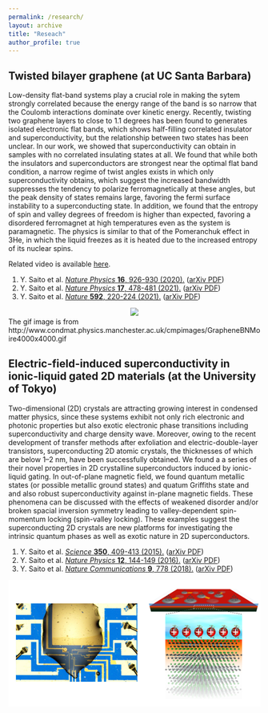 ```yaml
---
permalink: /research/
layout: archive
title: "Reseach"
author_profile: true
---
```


## Twisted bilayer graphene (at UC Santa Barbara)
Low-density flat-band systems play a crucial role in making the sytem strongly correlated because the energy range of the band is so narrow that the Coulomb interactions dominate over kinetic energy. Recently, twisting two graphene layers to close to 1.1 degrees has been found to generates isolated electronic flat bands, which shows half-filling correlated insulator and superconductivity, but the relationship between two states has been unclear. In our work, we showed that superconductivity can obtain in samples with no correlated insulating states at all. We found that while both the insulators and superconductors are strongest near the optimal flat band condition, a narrow regime of twist angles exists in which only superconductivity obtains, which suggest the increased bandwidth suppresses the tendency to polarize ferromagnetically at these angles, but the peak density of states remains large, favoring the fermi surface instability to a superconducting state. In addition, we found that the entropy of spin and valley degrees of freedom is higher than expected, favoring a disordered ferromagnet at high temperatures even as the system is paramagnetic. The physics is similar to that of the Pomeranchuk effect in 3He, in which the liquid freezes as it is heated due to the increased entropy of its nuclear spins.

Related video is available [here](https://online.kitp.ucsb.edu/online/bands-oc20/young/rm/jwvideo.html).

1. Y. Saito et al. [*Nature Physics* **16**, 926-930 (2020).](https://www.nature.com/articles/s41567-020-0928-3) ([arXiv PDF](https://arxiv.org/pdf/1911.13302.pdf))
1. Y. Saito et al. [*Nature Physics* **17**, 478-481 (2021).](https://www.nature.com/articles/s41567-020-01129-4) ([arXiv PDF](https://arxiv.org/pdf/2007.06115.pdf))
2. Y. Saito et al. [*Nature* **592**, 220-224 (2021).](https://www.nature.com/articles/s41586-021-03409-2) ([arXiv PDF](https://arxiv.org/pdf/2008.10830.pdf))

<div align="center">
<img src="/_pages/GrapheneBNMoire4000x4000.gif" width="500"><br>
</div>
The gif image is from http://www.condmat.physics.manchester.ac.uk/cmpimages/GrapheneBNMoire4000x4000.gif 

## Electric-field-induced superconductivity in ionic-liquid gated 2D materials (at the University of Tokyo)
Two-dimensional (2D) crystals are attracting growing interest in condensed matter physics, since these systems exhibit not only rich electronic and photonic properties but also exotic electronic phase transitions including superconductivity and charge density wave. Moreover, owing to the recent development of transfer methods after exfoliation and electric-double-layer transistors, superconducting 2D atomic crystals, the thicknesses of which are below 1–2 nm, have been successfully obtained. We found a a series of their novel properties in 2D crystalline superconductors induced by ionic-liquid gating. In out-of-plane magnetic field, we found quantum metallic states (or possible metallic ground states) and quatum Griffiths state and and also robust superconductivity against in-plane magnetic fields. These phenomena can be discussed with the effects of weakened disorder and/or broken spacial inversion symmetry leading to valley-dependent spin-momentum locking (spin-valley locking). These examples suggest the superconducting 2D crystals are new platforms for investigating the intrinsic quantum phases as well as exotic nature in 2D superconductors.

1. Y. Saito et al. [*Science* **350**, 409-413 (2015).](https://science.sciencemag.org/content/350/6259/409) ([arXiv PDF](https://arxiv.org/ftp/arxiv/papers/1511/1511.03266.pdf))
1. Y. Saito et al. [*Nature Physics* **12**, 144-149 (2016).](https://www.nature.com/articles/nphys3580) ([arXiv PDF](https://arxiv.org/ftp/arxiv/papers/1506/1506.04146.pdf))
2. Y. Saito et al. [*Nature Communications* **9**, 778 (2018).](https://www.nature.com/articles/s41467-018-03275-z) ([arXiv PDF](https://arxiv.org/ftp/arxiv/papers/1804/1804.07218.pdf))

![](2021-07-11-16-57-09.png)


